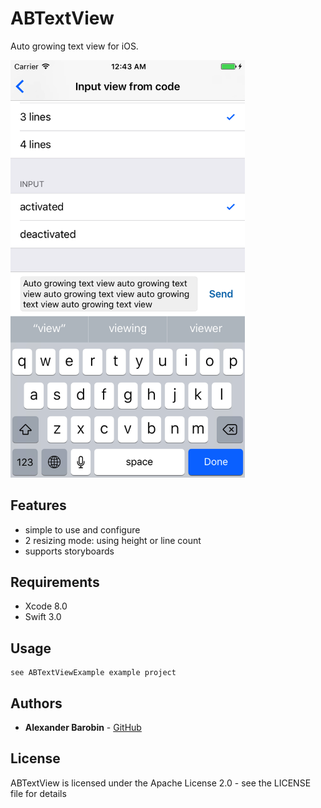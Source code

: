 # ABTextView

Auto growing text view for iOS.

<img src="./Readme/screen1.png" alt="Demo 1" width="375"/>

## Features

- simple to use and configure
- 2 resizing mode: using height or line count
- supports storyboards

## Requirements
- Xcode 8.0
- Swift 3.0

## Usage
```
see ABTextViewExample example project
```

## Authors

* **Alexander Barobin** - [GitHub](https://github.com/barobin)

## License

ABTextView is licensed under the Apache License 2.0 - see the LICENSE file for details